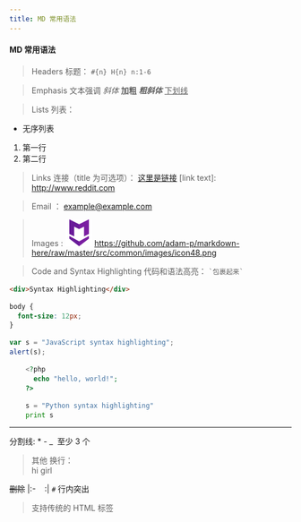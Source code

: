 ```yaml
---
title: MD 常用语法
---
```


#### MD 常用语法

> Headers 标题：
> `#{n} H{n} n:1-6`

> Emphasis 文本强调
> _斜体_ **加粗** **_粗斜体_** <u>下划线</u>

> Lists 列表：

- 无序列表

1. 第一行
2. 第二行

<!--more-->

> Links 连接（title 为可选项）：
> [这里是链接](https://www.google.com)
> [link text]: http://www.reddit.com

> Email ：
> <example@example.com>

> Images :
> ![](https://github.com/adam-p/markdown-here/raw/master/src/common/images/icon48.png "alt alt alt")
> https://github.com/adam-p/markdown-here/raw/master/src/common/images/icon48.png

> Code and Syntax Highlighting 代码和语法高亮：
> `` `包裹起来` ``

```html
<div>Syntax Highlighting</div>
```

```css
body {
  font-size: 12px;
}
```

```javascript
var s = "JavaScript syntax highlighting";
alert(s);
```

```php
    <?php
      echo "hello, world!";
    ?>
```

```python
    s = "Python syntax highlighting"
    print s
```

---

分割线:&nbsp;\* - \_ &nbsp;至少 3 个

> 其他
> 换行：<br>hi girl

~~删除~~
|:- &nbsp;&nbsp; :|
`#` 行内突出

> 支持传统的 HTML 标签
